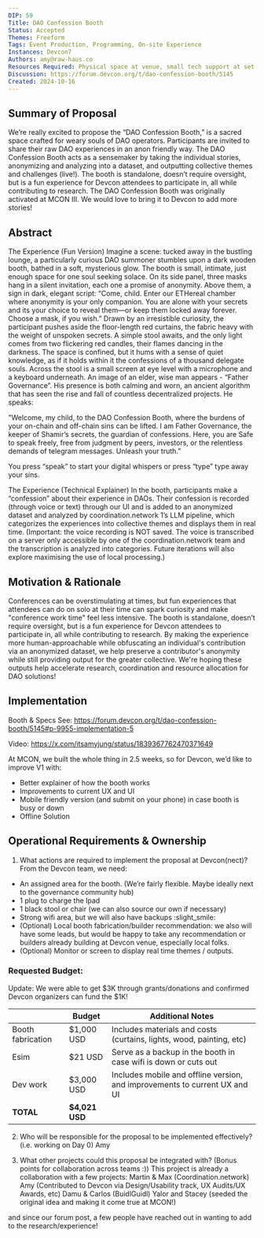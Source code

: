 ```yaml
---
DIP: 59
Title: DAO Confession Booth 
Status: Accepted
Themes: Freeform
Tags: Event Production, Programming, On-site Experience
Instances: Devcon7
Authors: amy@raw-haus.co
Resources Required: Physical space at venue, small tech support at set-up (plugs, wifi)
Discussion: https://forum.devcon.org/t/dao-confession-booth/5145
Created: 2024-10-16
---
```


## Summary of Proposal
We’re really excited to propose the “DAO Confession Booth,” is a sacred space crafted for weary souls of DAO operators. Participants are invited to share their raw DAO experiences in an anon friendly way. The DAO Confession Booth acts as a sensemaker by taking the individual stories, anonymizing and analyzing into a dataset, and outputting collective themes and challenges (live!). The booth is standalone, doesn’t require oversight, but is a fun experience for Devcon attendees to participate in, all while contributing to research. The DAO Confession Booth was originally activated at MCON III. We would love to bring it to Devcon to add more stories!

## Abstract
The Experience (Fun Version)
Imagine a scene: tucked away in the bustling lounge, a particularly curious DAO summoner stumbles upon a dark wooden booth, bathed in a soft, mysterious glow. The booth is small, intimate, just enough space for one soul seeking solace.
On its side panel, three masks hang in a silent invitation, each one a promise of anonymity. Above them, a sign in dark, elegant script: “Come, child. Enter our ETHereal chamber where anonymity is your only companion. You are alone with your secrets and its your choice to reveal them—or keep them locked away forever. Choose a mask, if you wish.”
Drawn by an irresistible curiosity, the participant pushes aside the floor-length red curtains, the fabric heavy with the weight of unspoken secrets. A simple stool awaits, and the only light comes from two flickering red candles, their flames dancing in the darkness. The space is confined, but it hums with a sense of quiet knowledge, as if it holds within it the confessions of a thousand delegate souls. Across the stool is a small screen at eye level with a microphone and a keyboard underneath.
An image of an elder, wise man appears - “Father Governance”. His presence is both calming and worn, an ancient algorithm that has seen the rise and fall of countless decentralized projects. He speaks:

"Welcome, my child, to the DAO Confession Booth, where the burdens of your on-chain and off-chain sins can be lifted. I am Father Governance, the keeper of Shamir’s secrets, the guardian of confessions. Here, you are Safe to speak freely, free from judgment by peers, investors, or the relentless demands of telegram messages. Unleash your truth.”

You press “speak” to start your digital whispers or press “type” type away your sins.

The Experience (Technical Explainer)
In the booth, participants make a “confession” about their experience in DAOs. Their confession is recorded (through voice or text) through our UI and is added to an anonymized dataset and analyzed by coordination.network 1’s LLM pipeline, which categorizes the experiences into collective themes and displays them in real time. (Important: the voice recording is NOT saved. The voice is transcribed on a server only accessible by one of the coordination.network team and the transcription is analyzed into categories. Future iterations will also explore maximising the use of local processing.)

## Motivation & Rationale
Conferences can be overstimulating at times, but fun experiences that attendees can do on solo at their time can spark curiosity and make "conference work time" feel less intensive. 
The booth is standalone, doesn’t require oversight, but is a fun experience for Devcon attendees to participate in, all while contributing to research.
By making the experience more human-approachable while obfuscating an individual's contribution via an anonymized dataset, we help preserve a contributor's anonymity while still providing output for the greater collective. We're hoping these outputs help accelerate research, coordination and resource allocation for DAO solutions!

## Implementation
Booth & Specs
See: https://forum.devcon.org/t/dao-confession-booth/5145#p-9955-implementation-5

Video: 
https://x.com/itsamyjung/status/1839367762470371649

At MCON, we built the whole thing in 2.5 weeks, so for Devcon, we’d like to improve V1 with:

- Better explainer of how the booth works
- Improvements to current UX and UI
- Mobile friendly version (and submit on your phone) in case booth is busy or down
- Offline Solution


## Operational Requirements & Ownership
1. What actions are required to implement the proposal at Devcon(nect)? 
From the Devcon team, we need:
- An assigned area for the booth. (We’re fairly flexible. Maybe ideally next to the governance community hub)
- 1 plug to charge the Ipad
- 1 black stool or chair (we can also source our own if necessary)
- Strong wifi area, but we will also have backups :slight_smile:
- (Optional) Local booth fabrication/builder recommendation: we also will have some leads, but would be happy to take any recommendation or builders already building at Devcon venue, especially local folks.
- (Optional) Monitor or screen to display real time themes / outputs.

### Requested Budget:

Update: We were able to get $3K through grants/donations and confirmed Devcon organizers can fund the $1K! 

|  | **Budget** | **Additional Notes** |
| --- | --- | --- |
| Booth fabrication | $1,000 USD | Includes materials and costs (curtains, lights, wood, painting, etc) |
| Esim | $21 USD | Serve as a backup in the booth in case wifi is down or cuts out |
| Dev work  | $3,000 USD | Includes mobile and offline version, and improvements to current UX and UI  |
| **TOTAL** | **$4,021 USD** |  |


2. Who will be responsible for the proposal to be implemented effectively? (i.e. working on Day 0)
Amy

3. What other projects could this proposal be integrated with? (Bonus points for collaboration across teams :))
This project is already a collaboration with a few projects:
Martin & Max (Coordination.network)
Amy (Contributed to Devcon via Design/Usability track, UX Audits/UX Awards, etc)
Damu & Carlos (BuidlGuidl)
Yalor and Stacey (seeded the original idea and making it come true at MCON!)

and since our forum post, a few people have reached out in wanting to add to the research/experience!
